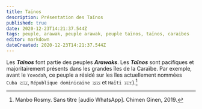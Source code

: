 ```yaml
---
title: Taïnos
description: Présentation des Taïnos
published: true
date: 2020-12-23T14:21:37.544Z
tags: peuple, arawak, peuple arawak, peuple taïnos, taïnos, caraibes
editor: markdown
dateCreated: 2020-12-23T14:21:37.544Z
---
```


Les ***Taïnos*** font partie des peuples ***Arawaks***.
Les ***Taïnos*** sont pacifiques et majoritairement présents dans les grandes îles de la Caraïbe. Par exemple, avant le `Yovodah`, ce peuple a résidé sur les îles actuellement nommées `Cuba 🇨🇺`, `République dominicaine 🇩🇴` et `Haïti 🇭🇹`).[^1]

[^1]: Manbo Rosmy. Sans titre [audio WhatsApp]. Chimen Ginen, 2019.